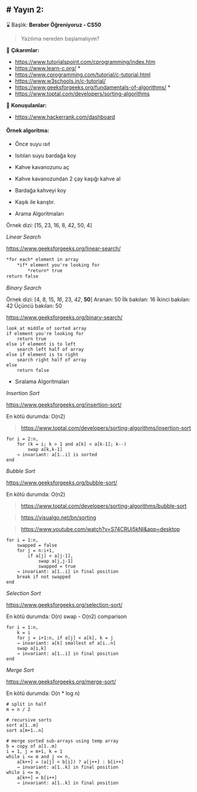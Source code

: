 # Yayın 2:
---

:hourglass: Başlık: **Beraber Öğreniyoruz - CS50**

> Yazılıma nereden başlamalıyım?

:dizzy: **Çıkarımlar:**

- https://www.tutorialspoint.com/cprogramming/index.htm
- https://www.learn-c.org/ *
- https://www.cprogramming.com/tutorial/c-tutorial.html
- https://www.w3schools.in/c-tutorial/
- https://www.geeksforgeeks.org/fundamentals-of-algorithms/ *
- https://www.toptal.com/developers/sorting-algorithms

:mega: **Konuşulanlar:**

- https://www.hackerrank.com/dashboard


#### Örnek algoritma:
* Önce suyu ısıt
* Isıtılan suyu bardağa koy
* Kahve kavanozunu aç
* Kahve kavanozundan 2 çay kaşığı kahve al
* Bardağa kahveyi koy
* Kaşık ile karıştır.


* Arama Algoritmaları

Örnek dizi: [15, 23, 16, 8, 42, 50, 4]

*Linear Search*

https://www.geeksforgeeks.org/linear-search/

```markdown
*for each* element in array
    *if* element you're looking for
        *return* true
return false
```

*Binary Search*

Örnek dizi: [4, 8, 15, *16*, 23, *42*, **50**]
Aranan: 50
İlk bakılan: 16
İkinci bakılan: 42
Üçüncü bakılan: 50

https://www.geeksforgeeks.org/binary-search/

```
look at middle of sorted array
if element you're looking for
    return true
else if element is to left
    search left half of array
else if element is to right
    search right half of array
else
    return false
```


* Sıralama Algoritmaları

*Insertion Sort*

https://www.geeksforgeeks.org/insertion-sort/

En kötü durumda: O(n2)
> https://www.toptal.com/developers/sorting-algorithms/insertion-sort

```
for i = 2:n,
    for (k = i; k > 1 and a[k] < a[k-1]; k--)
        swap a[k,k-1]
    → invariant: a[1..i] is sorted
end
```

*Bubble Sort*

https://www.geeksforgeeks.org/bubble-sort/

En kötü durumda: O(n2)

> https://www.toptal.com/developers/sorting-algorithms/bubble-sort

> https://visualgo.net/bn/sorting

> https://www.youtube.com/watch?v=S74CRUi5kNI&app=desktop

```
for i = 1:n,
    swapped = false
    for j = n:i+1,
        if a[j] < a[j-1],
            swap a[j,j-1]
            swapped = true
    → invariant: a[1..i] in final position
    break if not swapped
end
```

*Selection Sort*

https://www.geeksforgeeks.org/selection-sort/

En kötü durumda: O(n) swap - O(n2) comparison


```
for i = 1:n,
    k = i
    for j = i+1:n, if a[j] < a[k], k = j
    → invariant: a[k] smallest of a[i..n]
    swap a[i,k]
    → invariant: a[1..i] in final position
end
```


*Merge Sort*

https://www.geeksforgeeks.org/merge-sort/

En kötü durumda: O(n * log n)

```
# split in half
m = n / 2

# recursive sorts
sort a[1..m]
sort a[m+1..n]

# merge sorted sub-arrays using temp array
b = copy of a[1..m]
i = 1, j = m+1, k = 1
while i <= m and j <= n,
    a[k++] = (a[j] < b[i]) ? a[j++] : b[i++]
    → invariant: a[1..k] in final position
while i <= m,
    a[k++] = b[i++]
    → invariant: a[1..k] in final position
```
